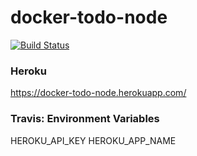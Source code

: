 # docker-todo-node

[![Build Status](https://travis-ci.org/amitsaran/docker-todo-node.svg?branch=master)](https://travis-ci.org/amitsaran/docker-todo-node)

### Heroku 
https://docker-todo-node.herokuapp.com/

### Travis: Environment Variables
HEROKU_API_KEY
HEROKU_APP_NAME

